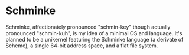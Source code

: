# Schminke
Schminke, affectionately pronounced "schmin-key" though actually pronounced
"schmin-kuh", is my idea of a minimal OS and language. It's planned to be a
unikernel featuring the Schminke language (a derivate of Scheme), a single
64-bit address space, and a flat file system.
